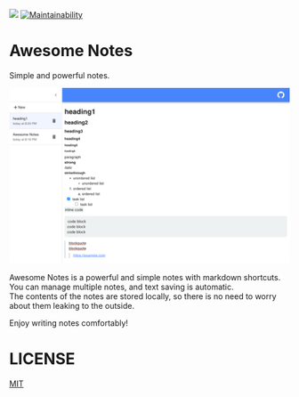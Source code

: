 ![](https://github.com/koki-develop/awesome-notes/actions/workflows/build.yml/badge.svg)
[![Maintainability](https://api.codeclimate.com/v1/badges/6f165cb3e71848116bf2/maintainability)](https://codeclimate.com/github/koki-develop/awesome-notes/maintainability)

# Awesome Notes

Simple and powerful notes.  

![](./README/screenshot.png)

Awesome Notes is a powerful and simple notes with markdown shortcuts.  
You can manage multiple notes, and text saving is automatic.  
The contents of the notes are stored locally, so there is no need to worry about them leaking to the outside.  

Enjoy writing notes comfortably!  

# LICENSE

[MIT](./LICENSE)
